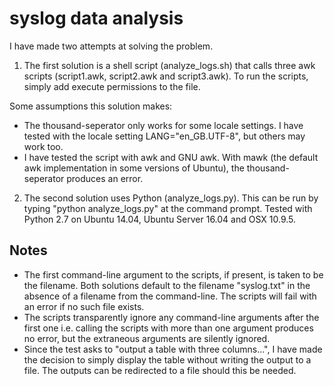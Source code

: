 # syslog data analysis
I have made two attempts at solving the problem. 

1. The first solution is a shell script (analyze_logs.sh) that calls three awk scripts (script1.awk, script2.awk and script3.awk). To run the scripts, simply add execute permissions to the file. 

Some assumptions this solution makes: 
+ The thousand-seperator only works for some locale settings. I have tested with the locale setting LANG="en_GB.UTF-8", but others may work too.
+ I have tested the script with awk and GNU awk. With mawk (the default awk implementation in some versions of Ubuntu), the thousand-seperator produces an error.

2. The second solution uses Python (analyze_logs.py). This can be run by typing "python analyze_logs.py" at the command prompt. Tested with Python 2.7 on Ubuntu 14.04, Ubuntu Server 16.04 and OSX 10.9.5.

Notes
-----
- The first command-line argument to the scripts, if present, is taken to be the filename. Both solutions default to the filename "syslog.txt" in the absence of a filename from the command-line. The scripts will fail with an error if no such file exists.
- The scripts transparently ignore any command-line arguments after the first one i.e. calling the scripts with more than one argument produces no error, but the extraneous arguments are silently ignored.
- Since the test asks to "output a table with three columns...", I have made the decision to simply display the table without writing the output to a file. The outputs can be redirected to a file should this be needed.
